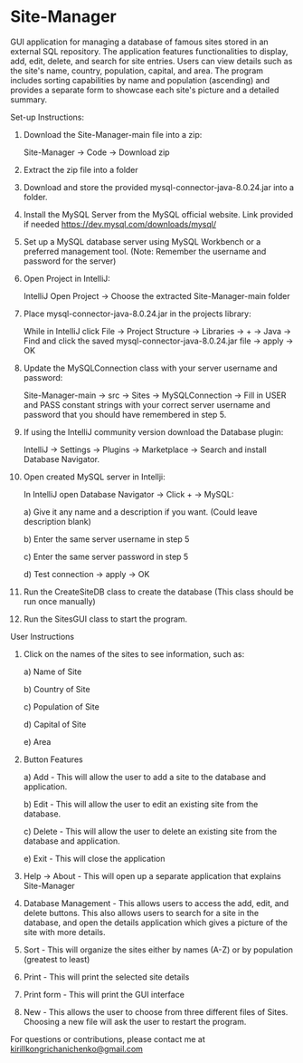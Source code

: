 # Site-Manager
GUI application for managing a database of famous sites stored in an external SQL repository. The application features functionalities to display, add, edit, delete, and search for site entries. Users can view details such as the site's name, country, population, capital, and area. The program includes sorting capabilities by name and population (ascending) and provides a separate form to showcase each site's picture and a detailed summary. 

Set-up Instructions:
1. Download the Site-Manager-main file into a zip:

   Site-Manager -> Code -> Download zip
4. Extract the zip file into a folder
5. Download and store the provided mysql-connector-java-8.0.24.jar into a folder.
6. Install the MySQL Server from the MySQL official website. Link provided if needed https://dev.mysql.com/downloads/mysql/
7. Set up a MySQL database server using MySQL Workbench or a preferred management tool. (Note: Remember the username and password for the server)
8. Open Project in IntelliJ:

   IntelliJ Open Project -> Choose the extracted Site-Manager-main folder
9. Place mysql-connector-java-8.0.24.jar in the projects library:
  
   While in IntelliJ click File -> Project Structure -> Libraries -> + -> Java -> Find and click the saved mysql-connector-java-8.0.24.jar file -> apply -> OK
   
11. Update the MySQLConnection class with your server username and password:

    Site-Manager-main -> src -> Sites -> MySQLConnection -> Fill in USER and PASS constant strings with your correct server username and password that you should have remembered in step 5.

14. If using the IntelliJ community version download the Database plugin:

    IntelliJ -> Settings -> Plugins -> Marketplace -> Search and install Database Navigator.
16. Open created MySQL server in Intellji:

    In IntelliJ open Database Navigator -> Click + -> MySQL:
    
       a) Give it any name and a description if you want. (Could leave description blank)
   
       b) Enter the same server username in step 5
   
       c) Enter the same server password in step 5
   
       d) Test connection -> apply -> OK
18. Run the CreateSiteDB class to create the database (This class should be run once manually)
19. Run the SitesGUI class to start the program.


User Instructions    
1. Click on the names of the sites to see information, such as:

      a) Name of Site
   
      b) Country of Site
   
      c) Population of Site
   
      d) Capital of Site
   
      e) Area
   
3. Button Features
   
      a) Add - This will allow the user to add a site to the database and application.
   
      b) Edit - This will allow the user to edit an existing site from the database.
   
      c) Delete - This will allow the user to delete an existing site from the database and application.
   
      e) Exit - This will close the application
5. Help -> About - This will open up a separate application that explains Site-Manager
6. Database Management - This allows users to access the add, edit, and delete buttons. This also allows users to search for a site in the database, and open the details application which gives a picture of the site with more details.
7. Sort - This will organize the sites either by names (A-Z) or by population (greatest to least)
8. Print - This will print the selected site details
9. Print form - This will print the GUI interface
10. New - This allows the user to choose from three different files of Sites. Choosing a new file will ask           the user to restart the program.

For questions or contributions, please contact me at kirillkongrichanichenko@gmail.com
      



